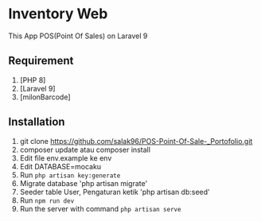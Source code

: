 # Inventory Web
This App POS(Point Of Sales) on Laravel 9

## Requirement
1. [PHP 8]
2. [Laravel 9]
3. [milonBarcode]

## Installation
1. git clone https://github.com/salak96/POS-Point-Of-Sale-_Portofolio.git
2. composer update atau composer install
3. Edit file env.example ke env
4. Edit DATABASE=mocaku
5. Run `php artisan key:generate`
6. Migrate database 'php artisan migrate'
7. Seeder table User, Pengaturan ketik 'php artisan db:seed'
8. Run `npm run dev`
9. Run the server with command `php artisan serve`
